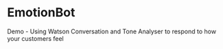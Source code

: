 # EmotionBot
Demo - Using Watson Conversation and Tone Analyser to respond to how your customers feel

